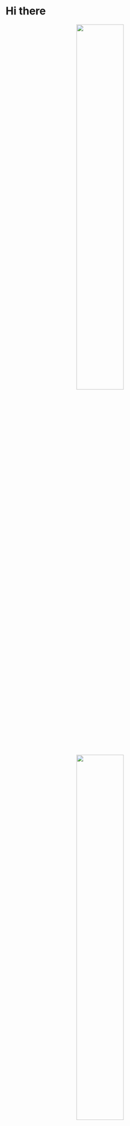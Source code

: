 # Hi there 
 
<p align="center">
  <a href="https://github.com/PauCape"><img width="50%" src="https://github-readme-stats.vercel.app/api/top-langs/?username=paucape&theme=vue-dark&layout=compact&langs_count=8"></a>
  <a href="https://github.com/PauCape"><img width="50%" src="https://github-readme-stats.vercel.app/api?username=paucape&show_icons=true&theme=vue-dark"></a>
  <a href="https://github.com/PauCape"><img width="50%" src="https://streak-stats.demolab.com/?user=paucape&theme=vue-dark"></a>
</p>
